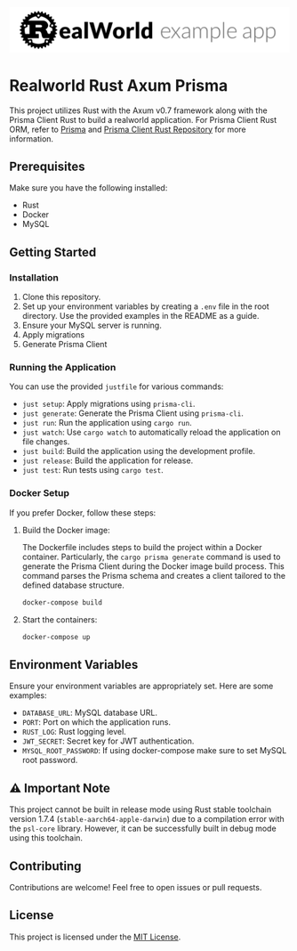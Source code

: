 ![Realworld Rust](logo.png)

# Realworld Rust Axum Prisma

This project utilizes Rust with the Axum v0.7 framework along with the Prisma Client Rust to build a realworld application. For Prisma Client Rust ORM, refer to [Prisma](https://github.com/prisma/prisma) and [Prisma Client Rust Repository](https://github.com/Brendonovich/prisma-client-rust) for more information.

## Prerequisites

Make sure you have the following installed:

- Rust
- Docker
- MySQL

## Getting Started

### Installation

1. Clone this repository.
2. Set up your environment variables by creating a `.env` file in the root directory. Use the provided examples in the README as a guide.
3. Ensure your MySQL server is running.
4. Apply migrations
5. Generate Prisma Client

### Running the Application

You can use the provided `justfile` for various commands:

- `just setup`: Apply migrations using `prisma-cli`.
- `just generate`: Generate the Prisma Client using `prisma-cli`.
- `just run`: Run the application using `cargo run`.
- `just watch`: Use `cargo watch` to automatically reload the application on file changes.
- `just build`: Build the application using the development profile.
- `just release`: Build the application for release.
- `just test`: Run tests using `cargo test`.

### Docker Setup

If you prefer Docker, follow these steps:

1. Build the Docker image:

   The Dockerfile includes steps to build the project within a Docker container. Particularly, the `cargo prisma generate` command is used to generate the Prisma Client during the Docker image build process. This command parses the Prisma schema and creates a client tailored to the defined database structure.

   ```bash
   docker-compose build
   ```

2. Start the containers:

   ```bash
   docker-compose up
   ```

## Environment Variables

Ensure your environment variables are appropriately set. Here are some examples:

- `DATABASE_URL`: MySQL database URL.
- `PORT`: Port on which the application runs.
- `RUST_LOG`: Rust logging level.
- `JWT_SECRET`: Secret key for JWT authentication.
- `MYSQL_ROOT_PASSWORD`: If using docker-compose make sure to set MySQL root password.

## ⚠️ Important Note

This project cannot be built in release mode using Rust stable toolchain version 1.7.4 (`stable-aarch64-apple-darwin`) due to a compilation error with the `psl-core` library. However, it can be successfully built in debug mode using this toolchain.

## Contributing

Contributions are welcome! Feel free to open issues or pull requests.

## License

This project is licensed under the [MIT License](LICENSE).
